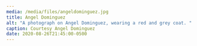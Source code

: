 ```yaml
---
media: /media/files/angeldominguez.jpg
title: Angel Dominguez
alt: "A photograph on Angel Dominguez, wearing a red and grey coat. "
caption: Courtesy Angel Dominguez
date: 2020-08-26T21:45:00-0500
---
```

